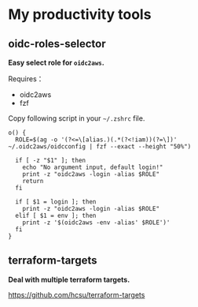 # My productivity tools

## oidc-roles-selector

**Easy select role for `oidc2aws`.**

Requires：
* oidc2aws
* fzf

Copy following script in your `~/.zshrc` file.

```shell
o() {
  ROLE=$(ag -o '(?<=\[alias.)(.*(?<!iam))(?=\])' ~/.oidc2aws/oidcconfig | fzf --exact --height "50%")
  
  if [ -z "$1" ]; then
    echo "No argument input, default login!"
    print -z "oidc2aws -login -alias $ROLE"
    return
  fi

  if [ $1 = login ]; then
    print -z "oidc2aws -login -alias $ROLE"
  elif [ $1 = env ]; then
    print -z '$(oidc2aws -env -alias' $ROLE')'
  fi
}
```

## terraform-targets

**Deal with multiple terraform targets.**

https://github.com/hcsu/terraform-targets
